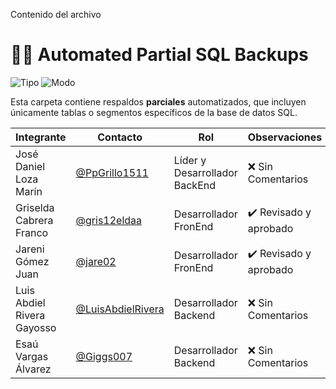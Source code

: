 Contenido del archivo 
# 🤖🧩 Automated Partial SQL Backups

![Tipo](https://img.shields.io/badge/Backup-Parcial-orange?style=flat-square)
![Modo](https://img.shields.io/badge/Generación-Automática-blue?style=flat-square)

Esta carpeta contiene respaldos **parciales** automatizados, que incluyen únicamente tablas o segmentos específicos de la base de datos SQL.

|Integrante|Contacto|Rol|Observaciones|
|------------|--------|---|---|
|José Daniel Loza Marín |[@PpGrillo1511](https://github.com/PpGrillo1511)|Líder y Desarrollador BackEnd|❌ Sin Comentarios|
|Griselda Cabrera Franco |[@gris12eldaa](https://github.com/gris12eldaa])|Desarrollador FronEnd|✔️  Revisado y aprobado|
|Jareni Gómez Juan |[@jare02](https://github.com/jare02)|Desarrollador FronEnd|✔️  Revisado y aprobado|
|Luis Abdiel Rivera Gayosso |[@LuisAbdielRivera](https://github.com/LuisAbdielRivera)|Desarrollador Backend|❌ Sin Comentarios|
|Esaú Vargas Álvarez |[@Giggs007](https://github.com/Giggs007)|Desarrollador Backend|❌ Sin Comentarios|
